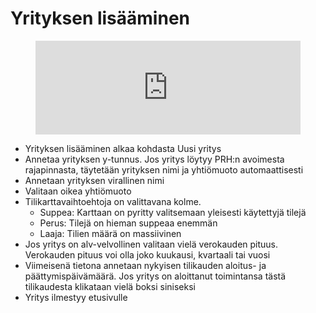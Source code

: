 # Yrityksen lisääminen

<figure class="video-container">
	<iframe width="100%" src="https://youtu.be/embed/iRFPKyhAe8o" title="YouTube video player" frameborder="0" allow="accelerometer; autoplay; clipboard-write; encrypted-media; gyroscope; picture-in-picture" allowfullscreen="true"></iframe>
</figure>

* Yrityksen lisääminen alkaa kohdasta Uusi yritys
* Annetaa yrityksen y-tunnus. Jos yritys löytyy PRH:n avoimesta rajapinnasta, täytetään yrityksen nimi ja yhtiömuoto automaattisesti
* Annetaan yrityksen virallinen nimi
* Valitaan oikea yhtiömuoto
* Tilikarttavaihtoehtoja on valittavana kolme. 
  - Suppea: Karttaan on pyritty valitsemaan yleisesti käytettyjä tilejä 
  - Perus: Tilejä on hieman suppeaa enemmän
  - Laaja: Tilien määrä on massiivinen
* Jos yritys on alv-velvollinen valitaan vielä verokauden pituus. Verokauden pituus voi olla joko kuukausi, kvartaali tai vuosi
* Viimeisenä tietona annetaan nykyisen tilikauden aloitus- ja päättymispäivämäärä. Jos yritys on aloittanut toimintansa tästä tilikaudesta klikataan vielä boksi siniseksi
* Yritys ilmestyy etusivulle
